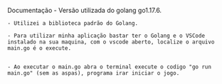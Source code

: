 Documentação
    - Versão utilizada do golang go1.17.6.

    - Utilizei a biblioteca padrão do Golang.
     
    - Para utilizar minha aplicação bastar ter o Golang e o VSCode instalado na sua maquina, com o vscode aberto, localize o arquivo main.go é o execute.


    - Ao executar o main.go abra o terminal execute o codigo "go run main.go" (sem as aspas), programa irar iniciar o jogo.

    